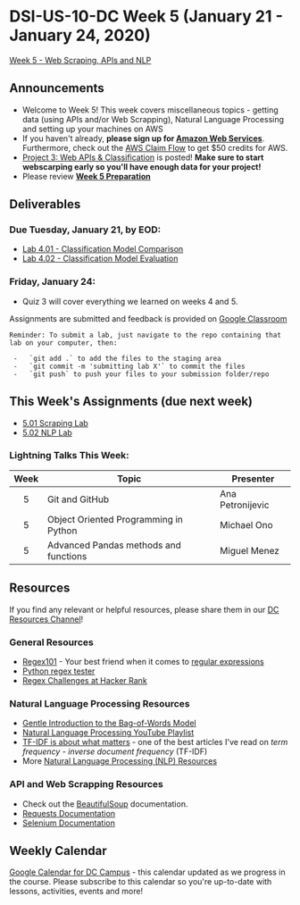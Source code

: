 # DSI-US-10-DC Week 5 (January 21 - January 24, 2020)

[Week 5 - Web Scraping, APIs and NLP](https://git.generalassemb.ly/DSI-US-10/course-info#week-5---web-scraping-apis-and-nlp-january-20---january-24)

## Announcements

-   Welcome to Week 5! This week covers miscellaneous topics - getting data (using APIs and/or Web Scrapping), Natural Language Processing and setting up your machines on AWS
-   If you haven't already, **please sign up for [Amazon Web Services](https://portal.aws.amazon.com/billing/signup?nc2=h_ct&src=header_signup&redirect_url=https%3A%2F%2Faws.amazon.com%2Fregistration-confirmation#/start)**. Furthermore, check out the [AWS Claim Flow](https://ga-students.slack.com/files/UGDPQJE90/FSEV32WHG/aws_claim_flow__2_.pdf) to get $50 credits for AWS.
-   [Project 3: Web APIs & Classification](https://git.generalassemb.ly/DSI-US-10/project_3) is posted! **Make sure to start webscarping early so you'll have enough data for your project!**
-   Please review **[Week 5 Preparation](https://git.generalassemb.ly/DSI-US-10/dsi-weekly/blob/master/05-web-data-week/prep-and-reading.md)**

## Deliverables

### **Due Tuesday, January 21, by EOD:**

-   [Lab 4.01 - Classification Model Comparison](https://git.generalassemb.ly/DSI-US-10/4.01-lab-classification-model-comparison)
-   [Lab 4.02 - Classification Model Evaluation](https://git.generalassemb.ly/DSI-US-10/4.02-lab-classification-model-evaluation)

### **Friday, January 24:**

-   Quiz 3 will cover everything we learned on weeks 4 and 5.

Assignments are submitted and feedback is provided on [Google Classroom](https://classroom.google.com/)


    Reminder: To submit a lab, just navigate to the repo containing that lab on your computer, then:

     -   `git add .` to add the files to the staging area
     -   `git commit -m 'submitting lab X'` to commit the files
     -   `git push` to push your files to your submission folder/repo

## This Week's Assignments (due next week)

-   [5.01 Scraping Lab](https://git.generalassemb.ly/DSI-US-10/5.01-lab-webscraping)
-   [5.02 NLP Lab](https://git.generalassemb.ly/DSI-US-10/5.02-lab-nlp-naive-bayes)

### Lightning Talks This Week:

| Week | Topic                                 | Presenter        |
| :--: | ------------------------------------- | ---------------- |
|   5  | Git and GitHub                        | Ana Petronijevic |
|   5  | Object Oriented Programming in Python | Michael Ono      |
|   5  | Advanced Pandas methods and functions | Miguel Menez     |

## Resources

If you find any relevant or helpful resources, please share them in our [DC Resources Channel](https://app.slack.com/client/T0351JZQ0/CQME38U82)!

### General Resources

-   [Regex101](https://regex101.com/) - Your best friend when it comes to [regular expressions](https://en.wikipedia.org/wiki/Regular_expression)
-   [Python regex tester](http://pythex.org/)
-   [Regex Challenges at Hacker Rank](https://www.hackerrank.com/domains/regex/re-introduction)

### Natural Language Processing Resources

-   [Gentle Introduction to the Bag-of-Words Model](https://machinelearningmastery.com/gentle-introduction-bag-words-model/)
-   [Natural Language Processing YouTube Playlist](https://www.youtube.com/playlist?list=PLeL7qmseLZyYUOazaNkAzKxIZLH-xwtg4)
-   [TF-IDF is about what matters](https://planspace.org/20150524-tfidf_is_about_what_matters/) - one of the best articles I've read on _term frequency - inverse document frequency_ (TF-IDF)
-   More [Natural Language Processing (NLP) Resources](https://git.generalassemb.ly/AdiBro/Resources/blob/master/NLP.md)

### API and Web Scrapping Resources

-   Check out the [BeautifulSoup](https://www.crummy.com/software/BeautifulSoup/bs4/doc/#quick-start) documentation.
-   [Requests Documentation](https://requests.kennethreitz.org/en/master/)
-   [Selenium Documentation](https://selenium-python.readthedocs.io/locating-elements.html#locating-elements)

## Weekly Calendar

[Google Calendar for DC Campus](https://calendar.google.com/calendar?cid=Z2VuZXJhbGFzc2VtYi5seV9jbGFzc3Jvb21jNjIzY2NhNkBncm91cC5jYWxlbmRhci5nb29nbGUuY29t) - this calendar updated as we progress in the course. Please subscribe to this calendar so you're up-to-date with lessons, activities, events and more!
